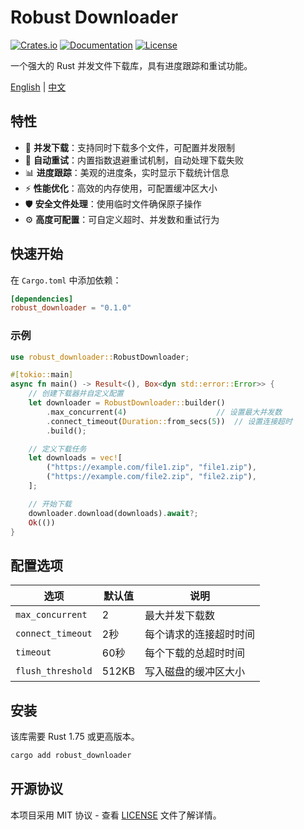 # Robust Downloader

[![Crates.io](https://img.shields.io/crates/v/robust_downloader.svg)](https://crates.io/crates/robust_downloader)
[![Documentation](https://docs.rs/robust_downloader/badge.svg)](https://docs.rs/robust_downloader)
[![License](https://img.shields.io/crates/l/robust_downloader.svg)](LICENSE)

一个强大的 Rust 并发文件下载库，具有进度跟踪和重试功能。

[English](README.md) | [中文](README-zh_CN.md)

## 特性

- 🚀 **并发下载**：支持同时下载多个文件，可配置并发限制
- 🔄 **自动重试**：内置指数退避重试机制，自动处理下载失败
- 📊 **进度跟踪**：美观的进度条，实时显示下载统计信息
- ⚡ **性能优化**：高效的内存使用，可配置缓冲区大小
- 🛡️ **安全文件处理**：使用临时文件确保原子操作
- ⚙️ **高度可配置**：可自定义超时、并发数和重试行为

## 快速开始

在 `Cargo.toml` 中添加依赖：

```toml
[dependencies]
robust_downloader = "0.1.0"
```

### 示例

```rust
use robust_downloader::RobustDownloader;

#[tokio::main]
async fn main() -> Result<(), Box<dyn std::error::Error>> {
    // 创建下载器并自定义配置
    let downloader = RobustDownloader::builder()
        .max_concurrent(4)                    // 设置最大并发数
        .connect_timeout(Duration::from_secs(5))  // 设置连接超时
        .build();

    // 定义下载任务
    let downloads = vec![
        ("https://example.com/file1.zip", "file1.zip"),
        ("https://example.com/file2.zip", "file2.zip"),
    ];

    // 开始下载
    downloader.download(downloads).await?;
    Ok(())
}
```

## 配置选项

| 选项 | 默认值 | 说明 |
|------|--------|------|
| `max_concurrent` | 2 | 最大并发下载数 |
| `connect_timeout` | 2秒 | 每个请求的连接超时时间 |
| `timeout` | 60秒 | 每个下载的总超时时间 |
| `flush_threshold` | 512KB | 写入磁盘的缓冲区大小 |

## 安装

该库需要 Rust 1.75 或更高版本。

```bash
cargo add robust_downloader
```

## 开源协议

本项目采用 MIT 协议 - 查看 [LICENSE](LICENSE) 文件了解详情。 